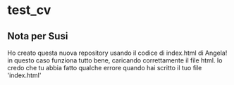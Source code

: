 # test_cv

## Nota per Susi 

Ho creato questa nuova repository usando il codice di index.html di Angela! in questo caso funziona tutto bene, caricando correttamente il file html. Io credo che tu abbia fatto qualche errore quando hai scritto il tuo file 'index.html'

